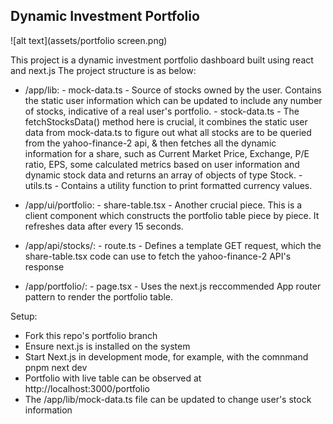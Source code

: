 ## Dynamic Investment Portfolio

![alt text](assets/portfolio screen.png)

This project is a dynamic investment portfolio dashboard built using react and next.js
The project structure is as below:
 - /app/lib:
        - mock-data.ts - Source of stocks owned by the user. Contains the static user information which can be updated to include any number of stocks, indicative of a real user's portfolio.
        - stock-data.ts - The fetchStocksData() method here is crucial, it combines the static user data from mock-data.ts to figure out what all stocks are to be queried from the yahoo-finance-2 api, & then fetches all the dynamic information for a share, such as Current Market Price, Exchange, P/E ratio, EPS, some calculated metrics based on user information and dynamic stock data and returns an array of objects of type Stock.
        - utils.ts - Contains a utility function to print formatted currency values.

 - /app/ui/portfolio:
        - share-table.tsx - Another crucial piece. This is a client component which constructs the portfolio table piece by piece. It refreshes data after every 15 seconds.

 - /app/api/stocks/:
        - route.ts - Defines a template GET request, which the share-table.tsx code can use to fetch the yahoo-finance-2 API's response 

 - /app/portfolio/:
        - page.tsx - Uses the next.js reccommended App router pattern to render the portfolio table.

Setup:
- Fork this repo's portfolio branch
- Ensure next.js is installed on the system
- Start Next.js in development mode, for example, with the comnmand pnpm next dev
- Portfolio with live table can be observed at http://localhost:3000/portfolio
- The /app/lib/mock-data.ts file can be updated to change user's stock information